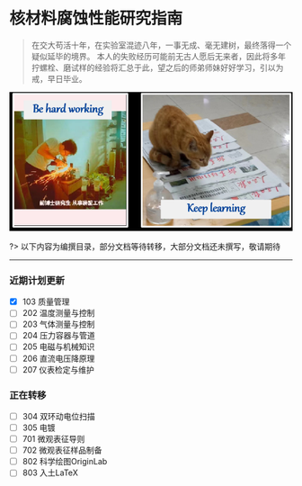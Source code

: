 #  核材料腐蚀性能研究指南

> 在交大苟活十年，在实验室混迹八年，一事无成、毫无建树，最终落得一个疑似延毕的境界。
本人的失败经历可能前无古人愿后无来者，因此将多年拧螺栓、磨试样的经验将汇总于此，望之后的师弟师妹好好学习，引以为戒，早日毕业。

![胆大心细，博学专精](img/hardworking.png)

?> 以下内容为编撰目录，部分文档等待转移，大部分文档还未撰写，敬请期待

***
### 近期计划更新
* [X] 103 质量管理
* [ ] 202 温度测量与控制
* [ ] 203 气体测量与控制
* [ ] 204 压力容器与管道
* [ ] 205 电磁与机械知识
* [ ] 206 直流电压降原理
* [ ] 207 仪表检定与维护

### 正在转移
* [ ] 304 双环动电位扫描
* [ ] 305 电镀
* [ ] 701 微观表征导则
* [ ] 702 微观表征样品制备
* [ ] 802 科学绘图OriginLab
* [ ] 803 入土LaTeX